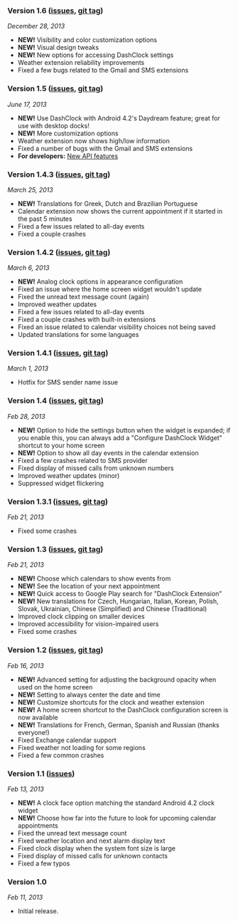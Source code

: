 ### Version 1.6 ([issues](http://code.google.com/p/dashclock/issues/list?can=1&q=TargetRelease%3A1.6), [git tag](http://code.google.com/p/dashclock/source/list?name=v1.6)) ###
_December 28, 2013_
  * **NEW!** Visibility and color customization options
  * **NEW!** Visual design tweaks
  * **NEW!** New options for accessing DashClock settings
  * Weather extension reliability improvements
  * Fixed a few bugs related to the Gmail and SMS extensions

### Version 1.5 ([issues](http://code.google.com/p/dashclock/issues/list?can=1&q=TargetRelease%3A1.5), [git tag](http://code.google.com/p/dashclock/source/list?name=v1.5)) ###
_June 17, 2013_
  * **NEW!** Use DashClock with Android 4.2's Daydream feature; great for use with desktop docks!
  * **NEW!** More customization options
  * Weather extension now shows high/low information
  * Fixed a number of bugs with the Gmail and SMS extensions
  * **For developers:** [New API features](http://www.dashclock.com/api#Changelog)

### Version 1.4.3 ([issues](http://code.google.com/p/dashclock/issues/list?can=1&q=TargetRelease%3A1.4.3), [git tag](http://code.google.com/p/dashclock/source/list?name=v1.4.3)) ###
_March 25, 2013_
  * **NEW!** Translations for Greek, Dutch and Brazilian Portuguese
  * Calendar extension now shows the current appointment if it started in the past 5 minutes
  * Fixed a few issues related to all-day events
  * Fixed a couple crashes

### Version 1.4.2 ([issues](http://code.google.com/p/dashclock/issues/list?can=1&q=TargetRelease%3A1.4.2), [git tag](http://code.google.com/p/dashclock/source/list?name=v1.4.2)) ###
_March 6, 2013_
  * **NEW!** Analog clock options in appearance configuration
  * Fixed an issue where the home screen widget wouldn't update
  * Fixed the unread text message count (again)
  * Improved weather updates
  * Fixed a few issues related to all-day events
  * Fixed a couple crashes with built-in extensions
  * Fixed an issue related to calendar visibility choices not being saved
  * Updated translations for some languages

### Version 1.4.1 ([issues](http://code.google.com/p/dashclock/issues/list?can=1&q=TargetRelease%3A1.4.1), [git tag](http://code.google.com/p/dashclock/source/list?name=v1.4.1)) ###
_March 1, 2013_
  * Hotfix for SMS sender name issue

### Version 1.4 ([issues](http://code.google.com/p/dashclock/issues/list?can=1&q=TargetRelease%3A1.4), [git tag](http://code.google.com/p/dashclock/source/list?name=v1.4)) ###
_Feb 28, 2013_
  * **NEW!** Option to hide the settings button when the widget is expanded; if you enable this, you can always add a "Configure DashClock Widget" shortcut to your home screen
  * **NEW!** Option to show all day events in the calendar extension
  * Fixed a few crashes related to SMS provider
  * Fixed display of missed calls from unknown numbers
  * Improved weather updates (minor)
  * Suppressed widget flickering

### Version 1.3.1 ([issues](http://code.google.com/p/dashclock/issues/list?can=1&q=TargetRelease%3A1.3.1), [git tag](http://code.google.com/p/dashclock/source/list?name=v1.3.1)) ###
_Feb 21, 2013_
  * Fixed some crashes

### Version 1.3 ([issues](http://code.google.com/p/dashclock/issues/list?can=1&q=TargetRelease%3A1.3), [git tag](http://code.google.com/p/dashclock/source/list?name=v1.3)) ###
_Feb 21, 2013_
  * **NEW!** Choose which calendars to show events from
  * **NEW!** See the location of your next appointment
  * **NEW!** Quick access to Google Play search for "DashClock Extension"
  * **NEW!** New translations for Czech, Hungarian, Italian, Korean, Polish, Slovak, Ukrainian, Chinese (Simplified) and Chinese (Traditional)
  * Improved clock clipping on smaller devices
  * Improved accessibility for vision-impaired users
  * Fixed some crashes

### Version 1.2 ([issues](http://code.google.com/p/dashclock/issues/list?can=1&q=TargetRelease%3A1.2), [git tag](http://code.google.com/p/dashclock/source/list?name=v1.2)) ###
_Feb 16, 2013_
  * **NEW!** Advanced setting for adjusting the background opacity when used on the home screen
  * **NEW!** Setting to always center the date and time
  * **NEW!** Customize shortcuts for the clock and weather extension
  * **NEW!** A home screen shortcut to the DashClock configuration screen is now available
  * **NEW!** Translations for French, German, Spanish and Russian (thanks everyone!)
  * Fixed Exchange calendar support
  * Fixed weather not loading for some regions
  * Fixed a few common crashes

### Version 1.1 ([issues](http://code.google.com/p/dashclock/issues/list?can=1&q=TargetRelease%3A1.1)) ###
_Feb 13, 2013_
  * **NEW!** A clock face option matching the standard Android 4.2 clock widget
  * **NEW!** Choose how far into the future to look for upcoming calendar appointments
  * Fixed the unread text message count
  * Fixed weather location and next alarm display text
  * Fixed clock display when the system font size is large
  * Fixed display of missed calls for unknown contacts
  * Fixed a few typos

### Version 1.0 ###
_Feb 11, 2013_
  * Initial release.